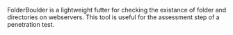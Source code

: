 FolderBoulder is a lightweight futter for checking the existance of folder and directories on webservers. This tool is useful for the assessment step of a penetration test.
